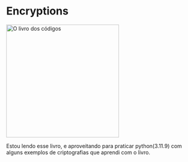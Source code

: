 # Encryptions

<!--  ![O livro dos códigos](https://images-na.ssl-images-amazon.com/images/I/819HiREnxsL.jpg) -->
<img src="https://images-na.ssl-images-amazon.com/images/I/819HiREnxsL.jpg" alt="O livro dos códigos" width="300"/>

Estou lendo esse livro, e aproveitando para praticar python(3.11.9) com alguns exemplos de criptografias que aprendi com o livro.
